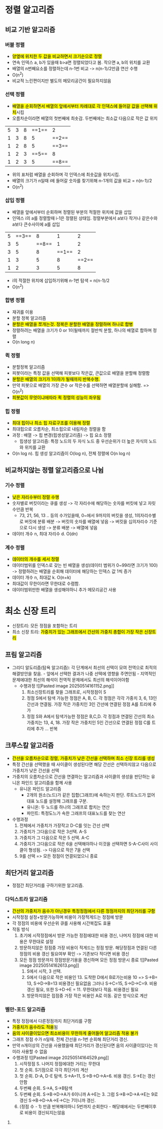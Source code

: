 # 정렬 알고리즘
## 비교 기반 알고리즘
### 버블 정렬
- <mark class="hltr-cyan">양옆에 위치한 두 값을 비교하면서 크기순으로 정렬</mark>
- 연속 인덱스 a, b가 있을때 b>a면 정렬되었다고 봄. 작으면 a, b의 위치를 교환
- 배열의 n번째요소를 정렬하는데 n-1번 비교 -> n(n-1)/2만큼 연산 수행
- O(n<sup>2</sup>)
- 비교적 느린편이지만 별도의 메모리공간이 필요하지않음
### 선택 정렬
- <mark class="hltr-cyan">배열을 순회하면서 배열의 앞에서부터 차례대로 각 인덱스에 들어갈 값을 선택해 위치</mark>시킴
- 오름차순이라면 배열의 첫번째에 최솟감. 두번째에는 최소값 다음으로 작은 값 위치

|     |     |     |       |       |
| --- | --- | --- | ----- | ----- |
| 5   | 3   | 8   | ==1== | 2     |
| 1   | 3   | 8   | 5     | ==2== |
| 1   | 2   | 8   | 5     | ==3== |
| 1   | 2   | 3   | ==5== | 8     |
| 1   | 2   | 3   | 5     | ==8== |
- 위의 표처럼 배열을 순회하며 각 인덱스에 최솟값을 위치시킴.
- 배열의 크기가 n일때 i에 들어갈 숫자를 찾기위해 n-1개의 값을 비교 = n(n-1)/2
- O(n<sup>2</sup>)
### 삽입 정렬
- 배열을 앞에서부터 순회하며 정렬된 부분의 적절한 위치에 값을 삽입
- 인덱스 i의 a를 정렬할때 i-1은 정렬된 상태임. 정렬부분에서 a보다 작거나 같은수와 a보다 큰수사이에 a를 삽입

|     |       |       |       |       |
| --- | ----- | ----- | ----- | ----- |
| 5   | ==3== | 8     | 1     | 2     |
| 3   | 5     | ==8== | 1     | 2     |
| 3   | 5     | 8     | ==1== | 2     |
| 1   | 3     | 5     | 8     | ==2== |
| 1   | 2     | 3     | 5     | 8     |

- i의 적절한 위치에 삽입하기위해 n-1번 탐색 = n(n-1)/2
- O(n<sup>2</sup>)
### 합병 정렬
- 재귀를 이용
- 분할 정복 알고리즘
- <mark class="hltr-cyan">분할은 배열을 쪼개는것. 정복은 분할한 배열을 정렬하며 하나로 합병</mark>
- 정렬하려는 배열을 크기가 0 or 1이될때까지 절반씩 분할, 하나의 배열로 합하며 정렬
- O(n long n)
### 퀵 정렬
- 분할정복 알고리즘
- 피봇이라는 특정 값을 선택해 피봇보다 작은값, 큰값으로 배열을 분할해 정렬함
- <mark class="hltr-cyan">분할은 배열의 크기가 1이하가 될때까지 반복수행.</mark>
- 만약 피봇으로 배열의 가장 큰수 or 작은수를 선택하면 배열분할에 실해함. => O(n<sup>2</sup>)
- <mark class="hltr-cyan">피봇값이 무엇이냐에따라 퀵 정렬의 성능이 좌우됨</mark>
### 힙 정렬
- <mark class="hltr-cyan">최대 힙이나 최소 힙 자료구조를 이용해 정렬</mark>
- 최대힙으로 오름차순, 최소힙으로 내림차순 정렬을 함
- 과정 : 배열 -> 힙 변경(힙생성알고리즘) -> 힙 요소 정렬 
	- 힙생성 알고리즘: 특정 노드의 두 자식 노드 중 우선순위가 더 높은 자식의 노드와 위치를 교환
- O(n log n). 힙 생성 알고리즘이 O(log n), 전체 정렬에 O(n log n)
## 비교하지않는 정렬 알고리즘으로 나뉨
### 기수 정렬
- <mark class="hltr-cyan">낮은 자리수부터 정렬 수행</mark>
- 숫자별로 버킷이라는 큐를 생성 -> 각 자리수에 해당하는 숫자를 버킷에 넣고 자릿수만큼 반복
	- 73, 21, 56, 13 .. 등의 수가있을때,
	  0~에서 9까지의 버킷을 생성, 1의자리수별로 버킷에 분류 배분 -> 버킷의 숫자를 배열에 넣음
	  -> 버킷을 십의자리수 기준으로 다시 생성 -> 분류 배분 -> 배열에 넣음
- 데이터 개수 n, 최대 자리수 d. O(dn)
### 계수 정렬
- <mark class="hltr-cyan">데이터의 개수를 세서 정렬</mark>
- 데이터범위를 인덱스로 갖는 빈 배열을 생성(데이터 범위가 0~99라면 크기가 100) -> 정렬하려는 배열을 순회해 데이터에 해당하는 인덱스 값 1씩 증가
- 데이터 개수 n, 최대값 k. O(n+k)
- 최대값이 무한이라면 무한대로 수렴함.
- 데이터범위만한 배열을 생성해야하니 추가 메모리공간 사용

# 최소 신장 트리
- 신장트리: 모든 정점을 포함하는 트리
- 최소 신장 트리: <mark class="hltr-cyan">가중치가 있는 그래프에서 간선의 가중치 총합이 가장 작은 신장트리</mark>

## 프림 알고리즘
- 그리디 알도리즘(탐욕 알고리즘): 각 단계에서 최선의 선택이 모여 전역으로 최적의 해결방안을 찾음.
	  - 앞에서 선택한 결과가 나중 선택에 영향을 주면안됨
	  - 지역적인 문제에대한 최선의 해석이 전역적 문제에서도 최선의 해석이어야함
  - 수행과정
	  ![[Pasted image 20250514161152.png]]
	  1. 최소신장트리를 찾을 그래프로, 시작정점이 S
	  2. 정점 S에서 탐색 가능한 정점은 A, B, C. 각 정점은 각각 가중치 3, 6, 13인 간선과 연결됨. 가장 작은 가중치인 3인 간선에 연결된 정점 A를 트리에 추가
	  3. 정점 S와 A에서 탐색가능한 정점은 B,C,D. 각 정점과 연결된 간선의 최소 가중치는 13, 4, 18. 가장 작은 가중치인 5인 간선으로 연결된 정점 C를 트리에 추가
	  ... 반복

## 크루스칼 알고리즘
- <mark class="hltr-cyan">간선을 오름차순으로 정렬, 가중치가 낮은 간선을 선택하며 최소 신장 트리를 생성</mark>
- 특정 간선을 선택했을 때 사이클이 생성된다면 해당 간선은 선택하지않고 다음으로 가중치가 낮은 간선을 선택
- 가중치의 오름차순으로 간선을 연결하는 알고리즘과 사이클의 생성을 판단하는 유니온 파인드 알고리즘을 함께 사용
	- 유니온 파인드 알고리즘
		- 2개의 원소(노드)가 같은 집합(그래프)에 속하는지 판단.  루트노드가 없어 대표 노드를 설정해 그래프를 구분.
		- 유니온: 두 노드를 하나의 그래프로 합치는 연산
		- 파인트: 특정도느가 속한 그래프의 대표노드를 찾는 연산
- 수행과정
	1. 전체에서 가중치가 가장작고 D-C를 잇는 간선 선택
	2. 가중치가 그다음으로 작은 3선택. A-S
	3. 가중치가 그 다음으로 작은 5 선택. A-C
	4. 가중지가 그다음으로 작은 6을 선택해야하나 이것을 선택하면 S-A-C사이 사이클이 형성됨.
	   -> 다음으로 작은 7을 선택
	5. 9를 선택 => 모든 정점이 연결되었으니 종료

## 최단거리 알고리즘
- 정점간 최단거리를 구하기위한 알고리즘.
### 다익스트라 알고리즘
- <mark class="hltr-cyan">간선의 가중치가 음수가 아닌경우 특정정점에서 다른 정점까지의 최단거리를 구함</mark>
- 시작정점 설정+방문가능하며 비용이 가장적게드는 정점에 방문
- 각 정점의 비용에 우선순위 큐를 사용해 시간복잡도 효율
- 작동 방식
	1. 초기에 시작정점에서 방문 가능한 정점에대한 비용 갱신, 나머지 정점에 대한 비용은 무한대로 설정
	2. 방문하지않은 정점중 가장 비용이 적게드는 정점 방문. 해당정점과 연결된 다른 정점의 비용 갱신 필요여부 확인 ->  기존보다 적다면 비용 갱신
	3. 모든 정점 방문까지 정점방문기용을 갱신하며 모든 정점 방문시 종료
	![[Pasted image 20250514162613.png]]
		1. S에서 시작, 3 선택.
		2. S에서 다음으로 작은 비용인 13. 도착한 D에서 B로가는비용 10 => S->B= 13, S->D->B=13 비용갱신 필요없음
		   그러나 S->C=15, S->D->C=9. 비용갱신 필요, 
		   또한 S->D->E = 11. 무한대보다 적음. 비용갱신 필요
		3. 방문하지않은 접점중 가장 작은 비용인 A로 이동. 같은 방식으로 계산

### 벨만-포드 알고리즘
- 특정 정점에서 다른정점까지 최단거리를 구함
- <mark class="hltr-cyan">가중치가 음수라도 적용</mark>됨
- <mark class="hltr-cyan">음의 사이클이있으면 최소비용이 무한하게 줄어들어 알고리즘 적용 불가</mark>
- 그래프 정점 수가 n일때. 전체 간선을 n-1번 순회해 최단거리 갱신.
- 만약 n개이상의 간선을 사용했을때 최단거리가 갱신된다면 음의 사이클이있다는 의미라 사용할 수 없음
- 수행과정
	![[Pasted image 20250514164529.png]]
	1. 시작정점 S. 나머지 정점에대한 거리는 무한대
	2. 첫 순회. S기점으로 각각 최단거리 계산
	3. 첫 순회. D-A, D-E 탐색. S->A=11, S->B->D->A=6. 비용 갱신. S->E는 갱신안함
	4. 두번째 순회. S->A, S->B탐색
	5. 두번째 순회. S->B->D->A가 6이니까 A->E는 3. 그럼 S->B->D->A->E는 9로 갱신
	   S->B->D->A->E->C는 7이니까 갱신.
	6. (정점 수 - 1) 만큼 반복해야하니 5번까지 순회한다 - 해당예에서는 두번째이후로 비용이 갱신되지는않음
1. 